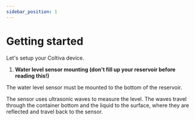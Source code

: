 ```yaml
---
sidebar_position: 1
---
```


# Getting started

Let's setup your Coltiva device.

1. **Water level sensor mounting (don't fill up your reservoir before reading this!)**

The water level sensor must be mounted to the bottom of the reservoir.

The sensor uses ultrasonic waves to measure the level. The waves travel through the container bottom and the liquid to the surface, where they are reflected and travel back to the sensor.

